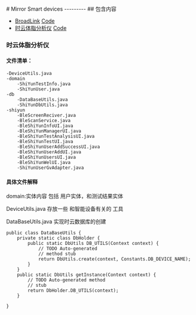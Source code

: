 <meta http-equiv="content-type" content="text/html; charset=UTF-8">
# Mirror Smart devices
---------
## 包含内容

* [BroadLink](http://www.broadlink.com.cn/home/) [Code](/Common/Mirror/MirrorPad/src/com/nokee/mirrorpad/broadlink) 
* [时云体脂分析仪](http://www.rysmart.com/index.html) [Code](Common/Mirror/MirrorPad/src/com/nokee/mirrorpad/device/shiyun) 

### 时云体脂分析仪
#### 文件清单：
	-DeviceUtils.java
	-domain
		-ShiYunTestInfo.java
		-ShiYunUser.java
    -db
		-DataBaseUtils.java
		-ShiYunDbUtils.java
	-shiyun
		-BleScreenReciver.java
		-BleScanService.java
		-BleShiYunInfoUI.java
		-BleShiYunManagerUI.java
		-BleShiYunTestAnalysisUI.java
		-BleShiYunTestUI.java
		-BleShiYunUserAddSuccessUI.java
		-BleShiYunUserAddUI.java
		-BleShiYunUsersUI.java
		-BleShiYunWelUI.java
		-ShiYunUserGvAdapter.java
#### 具体文件解释
domain:实体内容 包括 用户实体，和测试结果实体

DeviceUtils.java 存放一些 和智能设备有关的 工具

DataBaseUtils.java 实现时云数据库的创建

```
public class DataBaseUtils {
	private static class DbHolder {
		public static DbUtils DB_UTILS(Context context) {
			// TODO Auto-generated
			// method stub
			return DbUtils.create(context, Constants.DB_DEVICE_NAME);
		}
	}
	public static DbUtils getInstance(Context context) {
		// TODO Auto-generated method
		// stub
		return DbHolder.DB_UTILS(context);
	}

}

```
		





